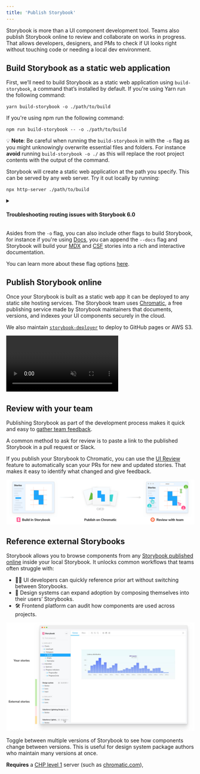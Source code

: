 ```yaml
---
title: 'Publish Storybook'
---
```


Storybook is more than a UI component development tool. Teams also publish Storybook online to review and collaborate on works in progress. That allows developers, designers, and PMs to check if UI looks right without touching code or needing a local dev environment.

## Build Storybook as a static web application

First, we’ll need to build Storybook as a static web application using `build-storybook`, a command that’s installed by default. If you're using Yarn run the following command:

```shell
yarn build-storybook -o ./path/to/build
```

If you're using npm run the following command:

```shell
npm run build-storybook -- -o ./path/to/build
```

<div class="aside">
💡 <strong>Note</strong>: Be careful when running the  <code>build-storybook</code> in with the <code>-o</code> flag as you might unknowingly overwrite essential files and folders. For instance <strong>avoid</strong> running <code>build-storybook -o ./</code> as this will replace the root project contents with the output of the command. 
</div>

Storybook will create a static web application at the path you specify. This can be served by any web server. Try it out locally by running:

```shell
npx http-server ./path/to/build
```

<details>
    <summary><h4>Troubleshooting routing issues with Storybook 6.0</h4></summary>

    After you've built your Storybook following the instructions outlined above, you encounter an issue where you cannot change the route in the sidebar, try building your Storybook with the `--no-dll` flag and see if it solves the problem. If so adjust your `build-storybook` script accordingly to include this flag. Be advised that the build process will run slower than usual.
</details>

<div class="aside">

Asides from the `-o` flag, you can also include other flags to build Storybook, for instance if you're using [Docs](../writing-docs/introduction.md), you can append the `--docs` flag and Storybook will build your [MDX](../writing-docs/mdx.md) and [CSF](../writing-stories/introduction.md#component-story-format) stories into a rich and interactive documentation.

You can learn more about these flag options [here](../api/cli-options.md).

</div>

## Publish Storybook online

Once your Storybook is built as a static web app it can be deployed to any static site hosting services. The Storybook team uses [Chromatic](https://www.chromatic.com/), a free publishing service made by Storybook maintainers that documents, versions, and indexes your UI components securely in the cloud.

We also maintain [`storybook-deployer`](https://github.com/storybookjs/storybook-deployer) to deploy to GitHub pages or AWS S3.

<video autoPlay muted playsInline loop>
  <source
    src="storybook-publish-review-optimized.mp4"
    type="video/mp4"
  />
</video>

## Review with your team

Publishing Storybook as part of the development process makes it quick and easy to [gather team feedback](https://storybook.js.org/tutorials/design-systems-for-developers/react/en/review/).

A common method to ask for review is to paste a link to the published Storybook in a pull request or Slack.

If you publish your Storybook to Chromatic, you can use the [UI Review](https://www.chromatic.com/features/publish) feature to automatically scan your PRs for new and updated stories. That makes it easy to identify what changed and give feedback.

![Storybook publishing workflow](./workflow-publish.png)

## Reference external Storybooks

Storybook allows you to browse components from any [Storybook published online](./storybook-composition.md) inside your local Storybook. It unlocks common workflows that teams often struggle with:

- 👩‍💻 UI developers can quickly reference prior art without switching between Storybooks.
- 🎨 Design systems can expand adoption by composing themselves into their users’ Storybooks.
- 🛠 Frontend platform can audit how components are used across projects.

![Storybook reference external](./reference-external-storybooks-composition.jpg)

Toggle between multiple versions of Storybook to see how components change between versions. This is useful for design system package authors who maintain many versions at once.

**Requires** a [CHP level 1](./package-composition.md#chp-level-1) server (such as [chromatic.com](https://www.chromatic.com/)),